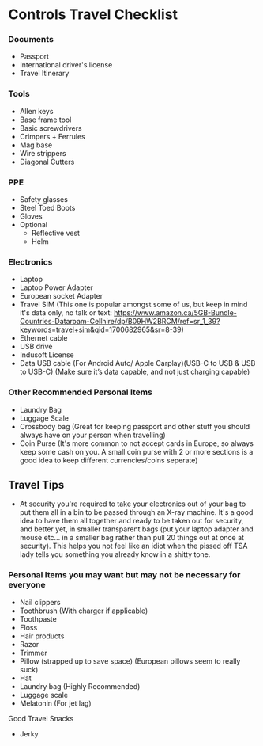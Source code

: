 # Controls Travel Checklist

### Documents
- Passport
- International driver's license
- Travel Itinerary

### Tools
- Allen keys
- Base frame tool
- Basic screwdrivers
- Crimpers + Ferrules
- Mag base
- Wire strippers
- Diagonal Cutters

### PPE
- Safety glasses
- Steel Toed Boots
- Gloves
- Optional
   - Reflective vest
   - Helm

### Electronics
- Laptop
- Laptop Power Adapter
- European socket Adapter
- Travel SIM (This one is popular amongst some of us, but keep in mind it's data only, no talk or text: https://www.amazon.ca/5GB-Bundle-Countries-Dataroam-Cellhire/dp/B09HW2BRCM/ref=sr_1_39?keywords=travel+sim&qid=1700682965&sr=8-39)
- Ethernet cable
- USB drive
- Indusoft License
- Data USB cable (For Android Auto/ Apple Carplay)(USB-C to USB & USB to USB-C) (Make sure it’s data capable, and not just charging capable)


### Other Recommended Personal Items
- Laundry Bag
- Luggage Scale 
- Crossbody bag (Great for keeping passport and other stuff you should always have on your person when travelling)
- Coin Purse (It's more common to not accept cards in Europe, so always keep some cash on you. A small coin purse with 2 or more sections is a good idea to keep different currencies/coins seperate)


## Travel Tips
- At security you're required to take your electronics out of your bag to put them all in a bin to be passed through an X-ray machine. It's a good idea to have them all together and ready to be taken out for security, and better yet, in smaller transparent bags (put your laptop adapter and mouse etc... in a smaller bag rather than pull 20 things out at once at security). This helps you not feel like an idiot when the pissed off TSA lady tells you something you already know in a shitty tone.

### Personal Items you may want but may not be necessary for everyone
- Nail clippers
- Toothbrush (With charger if applicable)
- Toothpaste
- Floss
- Hair products
- Razor
- Trimmer
- Pillow (strapped up to save space) (European pillows seem to really suck)
- Hat
- Laundry bag (Highly Recommended)
- Luggage scale
- Melatonin (For jet lag)

Good Travel Snacks
- Jerky



